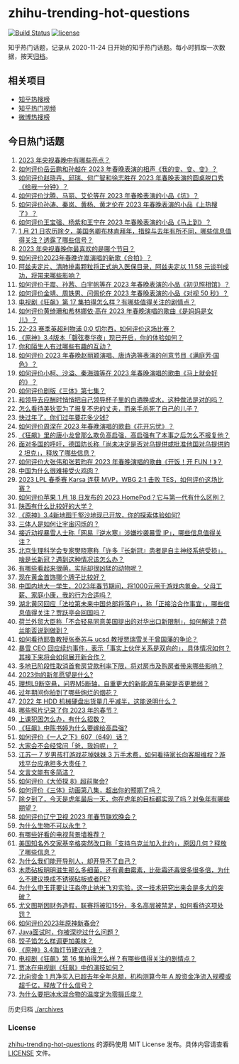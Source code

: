 # zhihu-trending-hot-questions

[![Build Status](https://github.com/justjavac/zhihu-trending-hot-questions/workflows/ci/badge.svg?branch=master)](https://github.com/justjavac/zhihu-trending-hot-questions/actions)
[![license](https://img.shields.io/github/license/justjavac/zhihu-trending-hot-questions)](https://github.com/justjavac/zhihu-trending-hot-questions/blob/master/LICENSE)

知乎热门话题，记录从 2020-11-24
日开始的知乎热门话题。每小时抓取一次数据，按天[归档](./archives)。

## 相关项目

- [知乎热搜榜](https://github.com/justjavac/zhihu-trending-top-search)
- [知乎热门视频](https://github.com/justjavac/zhihu-trending-hot-video)
- [微博热搜榜](https://github.com/justjavac/weibo-trending-hot-search)

## 今日热门话题

<!-- BEGIN -->
<!-- 最后更新时间 Sun Jan 22 2023 05:02:07 GMT+0800 (China Standard Time) -->

1. [2023 年央视春晚中有哪些亮点？](https://www.zhihu.com/question/579922250)
1. [如何评价岳云鹏和孙越在 2023 年春晚表演的相声《我的变、变、变》？](https://www.zhihu.com/question/579923368)
1. [如何评价赵晓卉、邱瑞、何广智和徐志胜在 2023 年春晚表演的圆桌脱口秀《给我一分钟》？](https://www.zhihu.com/question/579926026)
1. [如何评价沈腾、马丽、艾伦等在 2023 年春晚表演的小品《坑》？](https://www.zhihu.com/question/579929925)
1. [如何评价孙涛、秦岚、黄杨、黄才伦在 2023 年春晚表演的小品《上热搜了》？](https://www.zhihu.com/question/579923015)
1. [如何评价王宝强、杨紫和王宁在 2023 年春晚表演的小品《马上到》？](https://www.zhihu.com/question/579927529)
1. [1 月 21 日农历除夕，美国务卿布林肯拜年，措辞与去年有所不同，哪些信息值得关注？透露了哪些信号？](https://www.zhihu.com/question/579844402)
1. [2023 年央视春晚你最喜欢的是哪个节目？](https://www.zhihu.com/question/579922313)
1. [如何评价2023年春晚许嵩演唱的新歌《合拍》？](https://www.zhihu.com/question/579937038)
1. [阿兹夫定片、清肺排毒颗粒将正式纳入医保目录，阿兹夫定以 11.58 元谈判成功，将带来哪些影响？](https://www.zhihu.com/question/579396704)
1. [如何评价于震、孙茜、白宇帆等在 2023 年春晚表演的小品《初见照相馆》？](https://www.zhihu.com/question/579924574)
1. [如何评价金靖、周铁男、闫佩伦在 2023 年春晚表演的小品《对视 50 秒》？](https://www.zhihu.com/question/579936303)
1. [电视剧《狂飙》第 17 集拍得怎么样？有哪些值得关注的剧情点？](https://www.zhihu.com/question/579921629)
1. [如何评价黄绮珊和希林娜依·高在 2023 年春晚演唱的歌曲《是妈妈是女儿》？](https://www.zhihu.com/question/579930973)
1. [22-23 赛季英超利物浦 0:0 切尔西，如何评价这场比赛？](https://www.zhihu.com/question/579925954)
1. [《原神》3.4版本「磬弦奏华夜」现已开启，你的体验如何？](https://www.zhihu.com/question/579339253)
1. [你和陌生人有过哪些有趣的互动？](https://www.zhihu.com/question/579232747)
1. [如何评价 2023 年春晚赵丽颖演唱、唐诗逸等表演的创意节目《满庭芳·国色》？](https://www.zhihu.com/question/579928470)
1. [如何评价小柯、沙溢、秦海璐等在 2023 年春晚演唱的歌曲《马上就会好的》？](https://www.zhihu.com/question/579933114)
1. [如何评价剧版《三体》第七集？](https://www.zhihu.com/question/579199288)
1. [和领导去应酬时悄悄把自己领导杯子里的白酒换成水，这种做法是对的吗？](https://www.zhihu.com/question/555761462)
1. [怎么看待美狄亚为了报复不忠的丈夫，而亲手杀死了自己的儿子？](https://www.zhihu.com/question/22346763)
1. [快过年了，你们过年要花多少钱?](https://www.zhihu.com/question/570268186)
1. [如何评价周深在 2023 年春晚演唱的歌曲《花开忘忧》？](https://www.zhihu.com/question/579928891)
1. [《狂飙》里的唐小龙曾那么欺负高启强，高启强有了本事之后怎么不报复他？](https://www.zhihu.com/question/579036542)
1. [面对多国的呼吁，德国防长称「尚未决定是否对乌提供或批准他国对乌提供豹 2 坦克」，释放了哪些信息？](https://www.zhihu.com/question/579869802)
1. [如何评价大张伟和张若昀在 2023 年春晚演唱的歌曲《开饭！开 FUN！》？](https://www.zhihu.com/question/579922981)
1. [中国为什么很难接受火鸡肉？](https://www.zhihu.com/question/20638014)
1. [2023 LPL 春季赛 Karsa 连获 MVP，WBG 2:1 击败 TES，如何评价这场比赛？](https://www.zhihu.com/question/579460227)
1. [如何评价苹果 1 月 18 日发布的 2023 HomePod？它与第一代有什么区别？](https://www.zhihu.com/question/579476708)
1. [陕西有什么比较好的大学？](https://www.zhihu.com/question/385498167)
1. [《原神》3.4新地图千壑沙地现已开放，你的探索体验如何?](https://www.zhihu.com/question/579328162)
1. [三体人是如何让宇宙闪烁的？](https://www.zhihu.com/question/579272329)
1. [接近动视暴雪人士称「网易『逆水寒』涉嫌抄袭暴雪 IP」，哪些信息值得关注？](https://www.zhihu.com/question/579466210)
1. [北京生理科学会专家樊晓寒称「许多『长新冠』患者是自主神经系统受损」，啥是长新冠？遇到这种情况该怎么办？](https://www.zhihu.com/question/579370919)
1. [有哪些看起来很萌，实际却很凶猛的动物呢？](https://www.zhihu.com/question/31058230)
1. [现在黄金首饰哪个牌子比较好？](https://www.zhihu.com/question/28160907)
1. [中国内地大一学生，2023年春节期间，将1000元用于游戏内氪金。父母工薪、家庭小康，我的行为合适吗？](https://www.zhihu.com/question/579046232)
1. [湖北黄冈回应「法拉第未来中国总部将落户」，称「正接洽合作事宜」，哪些信息值得关注？贾跃亭会回国吗？](https://www.zhihu.com/question/579235270)
1. [荷兰外贸大臣称「不会轻易同意美国提出的对华出口新限制」，如何解读？荷兰能否说到做到？](https://www.zhihu.com/question/579210845)
1. [如何看待耶鲁教授张泰苏与 ucsd 教授贾瑞雪关于曾国藩的争论？](https://www.zhihu.com/question/579043094)
1. [暴雪 CEO 回应续约事件，表示「事实上伙伴关系是双向的」，具体情况如何？其接下来将会如何展开新合作？](https://www.zhihu.com/question/567940295)
1. [多地已阶段性取消首套房贷款利率下限，将对房市及购房者带来哪些影响？](https://www.zhihu.com/question/579818427)
1. [2023你的新年愿望是什么?](https://www.zhihu.com/question/579786941)
1. [理想L9断空悬，问界M5断轴，自重更大的新能源车悬架是否更脆弱？](https://www.zhihu.com/question/544420520)
1. [过年期间你拍到了哪些绚烂的烟花？](https://www.zhihu.com/question/579009263)
1. [2022 年 HDD 机械硬盘出货量几乎减半，这能说明什么？](https://www.zhihu.com/question/579326297)
1. [哪些照片记录了你 2023 年的春节？](https://www.zhihu.com/question/579040170)
1. [上课犯困怎么办，有什么招数？](https://www.zhihu.com/question/571185294)
1. [《狂飙》中陈书婷为什么要嫁给高启强?](https://www.zhihu.com/question/579656239)
1. [如何评价《一人之下》607（649）话？](https://www.zhihu.com/question/579652690)
1. [大家会不会经常问「爸，我妈呢」？](https://www.zhihu.com/question/579606078)
1. [江苏一 7 岁男孩打游戏花掉妹妹 3 万手术费，如何看待家长向客服维权？游戏平台应承担多大责任？](https://www.zhihu.com/question/579608303)
1. [文言文能有多简洁？](https://www.zhihu.com/question/543498269)
1. [如何评价《大侦探 8》超前聚会?](https://www.zhihu.com/question/579608261)
1. [如何评价《三体》动画第八集，超出你的预期了吗？](https://www.zhihu.com/question/577294115)
1. [除夕到了，今天是虎年最后一天，你在虎年的目标都实现了吗？对兔年有哪些期望？](https://www.zhihu.com/question/579819256)
1. [如何评价辽宁卫视 2023 年春节联欢晚会？](https://www.zhihu.com/question/579785842)
1. [为什么生物不可以永生？](https://www.zhihu.com/question/38112755)
1. [有哪些好看的电视背景墙推荐？](https://www.zhihu.com/question/268248117)
1. [美国知名外交家基辛格突然改口称「支持乌克兰加入北约」，原因几何？释放了哪些信息？](https://www.zhihu.com/question/579466294)
1. [为什么我们能开导别人，却开导不了自己？](https://www.zhihu.com/question/579788876)
1. [木质砧板明明滋生那么多细菌，还有黄曲霉素，比砒霜还毒很多很多倍，为什么不建议换成不锈钢砧板或者PE?](https://www.zhihu.com/question/520498973)
1. [为什么申玉菲要让汪淼停止纳米飞刃实验，这一技术研究出来会是多大的突破？](https://www.zhihu.com/question/579604735)
1. [尤文图斯因财务造假，联赛将被扣15分，多名高层被禁足，如何看待这项处罚？](https://www.zhihu.com/question/579817807)
1. [如何评价2023年原神新春会?](https://www.zhihu.com/question/579804558)
1. [Java面试时，你被深挖过什么问题？](https://www.zhihu.com/question/461650956)
1. [饺子馅怎么样调更加美味？](https://www.zhihu.com/question/566336595)
1. [《原神》3.4海灯节建议选谁？](https://www.zhihu.com/question/579332097)
1. [电视剧《狂飙》第 16 集拍得怎么样？有哪些值得关注的剧情点？](https://www.zhihu.com/question/579785518)
1. [贾冰在电视剧《狂飙》中的演技如何？](https://www.zhihu.com/question/579489027)
1. [北向资金 1 月净买入已超去年全年总额，机构测算今年 A 股资金净流入规模或超千亿，释放了什么信号？](https://www.zhihu.com/question/579412163)
1. [为什么要把冰水混合物的温度定为零摄氏度？](https://www.zhihu.com/question/578458293)

<!-- END -->

历史归档 [./archives](./archives)

### License

[zhihu-trending-hot-questions](https://github.com/justjavac/zhihu-trending-hot-questions)
的源码使用 MIT License 发布。具体内容请查看 [LICENSE](./LICENSE) 文件。
